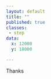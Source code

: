 ```yaml
---
layout: default
title: ""
published: true
classes:
 - step
data:
  x: 12000
  y: 18000

---
```


Thanks

